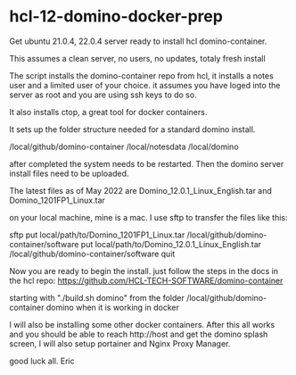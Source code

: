 # hcl-12-domino-docker-prep
Get ubuntu 21.0.4, 22.0.4 server ready to install hcl domino-container.

This assumes a clean server, no users, no updates, totaly fresh install

The script installs the domino-container repo from hcl,
it installs a notes user and a limited user of your choice. 
it assumes you have loged into the server as root and you are using
ssh keys to do so.

It also installs ctop, a great tool for docker containers.

It sets up the folder structure needed for a standard domino install.

/local/github/domino-container
/local/notesdata
/local/domino

after completed the system needs to be restarted. Then the domino server
install files need to be uploaded.

The latest files as of May 2022 are
Domino_12.0.1_Linux_English.tar
and
Domino_1201FP1_Linux.tar

on your local machine, mine is a mac. I use sftp to transfer the files like this:

sftp
<sftp> put local/path/to/Domino_1201FP1_Linux.tar /local/github/domino-container/software
<sftp>  put local/path/to/Domino_12.0.1_Linux_English.tar /local/github/domino-container/software
<sftp> quit
  
  Now you are ready to begin the install. just follow the steps in the docs in the hcl repo:
  https://github.com/HCL-TECH-SOFTWARE/domino-container
  
  starting with "./build.sh domino" from the folder /local/github/domino-container
  domino when it is working in docker 
  
  I will also be installing some other docker containers.
  After this all works and you should be able to reach http://host and get the domino splash screen, 
  I will also setup portainer and Nginx Proxy Manager.
  
  good luck all.
  Eric
